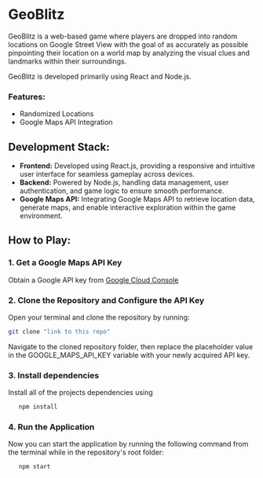 # GeoBlitz

GeoBlitz is a web-based game where players are dropped into random locations on Google Street View with the goal of as accurately as possible pinpointing their location on a world map by analyzing the visual clues and landmarks within their surroundings.

GeoBlitz is developed primarily using React and Node.js.

### Features:
* Randomized Locations
* Google Maps API Integration

## Development Stack:
* **Frontend:** Developed using React.js, providing a responsive and intuitive user interface for seamless gameplay across devices.
* **Backend:** Powered by Node.js, handling data management, user authentication, and game logic to ensure smooth performance.
* **Google Maps API:** Integrating Google Maps API to retrieve location data, generate maps, and enable interactive exploration within the game environment.

## How to Play:

### 1. Get a Google Maps API Key

Obtain a Google API key from [Google Cloud Console](https://console.cloud.google.com/)

### 2. Clone the Repository and Configure the API Key

Open your terminal and clone the repository by running:
   ```bash
   git clone "link to this repo"
   ```
 
Navigate to the cloned repository folder, then replace the placeholder value in the GOOGLE_MAPS_API_KEY variable with your newly acquired API key.

### 3. Install dependencies

Install all of the projects dependencies using 
```bash
   npm install
   ```

### 4. Run the Application

Now you can start the application by running the following command from the terminal while in the repository's root folder:

```bash
   npm start
```